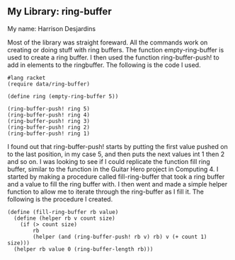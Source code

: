 ## My Library: ring-buffer
My name: Harrison Desjardins

Most of the library was straight foreward.  All the commands work on creating or doing stuff with ring buffers.  The
function empty-ring-buffer is used to create a ring buffer.  I then used the function ring-buffer-push! to add in elements
to the ringbuffer.  The following is the code I used.

```
#lang racket
(require data/ring-buffer)

(define ring (empty-ring-buffer 5))

(ring-buffer-push! ring 5)
(ring-buffer-push! ring 4)
(ring-buffer-push! ring 3)
(ring-buffer-push! ring 2)
(ring-buffer-push! ring 1)
```

I found out that ring-buffer-push! starts by putting the first value pushed on to the last position, in my case 5, and
then puts the next values int 1 then 2 and so on.  I was looking to see if I could replicate the function fill ring buffer,
similar to the function in the Guitar Hero project in Computing 4.  I started by making a procedure called fill-ring-buffer that
took a ring buffer and a value to fill the ring buffer with.  I then went and made a simple helper function to allow me to 
iterate through the ring-buffer as I fill it.  The following is the procedure I created.

```
(define (fill-ring-buffer rb value)
  (define (helper rb v count size)
    (if (> count size)
        rb
        (helper (and (ring-buffer-push! rb v) rb) v (+ count 1) size)))
  (helper rb value 0 (ring-buffer-length rb)))
  ```
